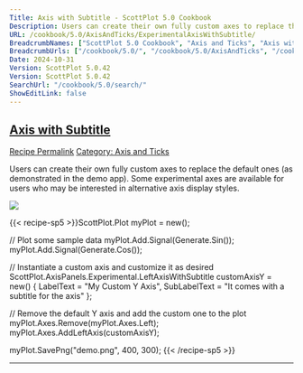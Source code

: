 ```yaml
---
Title: Axis with Subtitle - ScottPlot 5.0 Cookbook
Description: Users can create their own fully custom axes to replace the default ones (as demonstrated in the demo app). Some experimental axes are available for users who may be interested in alternative axis display styles.
URL: /cookbook/5.0/AxisAndTicks/ExperimentalAxisWithSubtitle/
BreadcrumbNames: ["ScottPlot 5.0 Cookbook", "Axis and Ticks", "Axis with Subtitle"]
BreadcrumbUrls: ["/cookbook/5.0/", "/cookbook/5.0/AxisAndTicks", "/cookbook/5.0/AxisAndTicks/ExperimentalAxisWithSubtitle"]
Date: 2024-10-31
Version: ScottPlot 5.0.42
Version: ScottPlot 5.0.42
SearchUrl: "/cookbook/5.0/search/"
ShowEditLink: false
---
```



<h2 style='border-bottom: 0;'><a href='/cookbook/5.0/AxisAndTicks/ExperimentalAxisWithSubtitle'>Axis with Subtitle</a></h2>

<div class="d-flex mb-2">
<a class="btn btn-sm btn-primary me-1" href="/cookbook/5.0/AxisAndTicks/ExperimentalAxisWithSubtitle">Recipe Permalink</a>
<a class="btn btn-sm btn-success me-1" href="/cookbook/5.0/AxisAndTicks">Category: Axis and Ticks</a>
</div>

Users can create their own fully custom axes to replace the default ones (as demonstrated in the demo app). Some experimental axes are available for users who may be interested in alternative axis display styles.

[![](/cookbook/5.0/images/ExperimentalAxisWithSubtitle.png?241031194635)](/cookbook/5.0/images/ExperimentalAxisWithSubtitle.png?241031194635)

{{< recipe-sp5 >}}ScottPlot.Plot myPlot = new();

// Plot some sample data
myPlot.Add.Signal(Generate.Sin());
myPlot.Add.Signal(Generate.Cos());

// Instantiate a custom axis and customize it as desired
ScottPlot.AxisPanels.Experimental.LeftAxisWithSubtitle customAxisY = new()
{
    LabelText = "My Custom Y Axis",
    SubLabelText = "It comes with a subtitle for the axis"
};

// Remove the default Y axis and add the custom one to the plot
myPlot.Axes.Remove(myPlot.Axes.Left);
myPlot.Axes.AddLeftAxis(customAxisY);

myPlot.SavePng("demo.png", 400, 300);
{{< /recipe-sp5 >}}

<hr class='my-5 invisible'>


